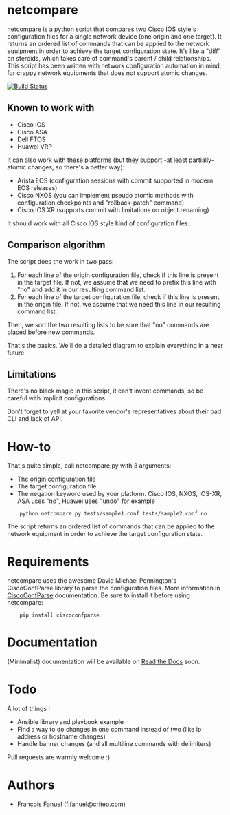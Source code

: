 netcompare
==========
netcompare is a python script that compares two Cisco IOS style's configuration files for a single network device (one origin and one target). It returns an ordered list of commands that can be applied to the network equipment in order to achieve the target configuration state.
It's like a "diff" on steroids, which takes care of command's parent / child relationships.
This script has been written with network configuration automation in mind, for crappy network equipments that does not support atomic changes.

[![Build Status](https://travis-ci.org/criteo/netcompare.png?branch=master)](https://travis-ci.org/criteo/netcompare)

Known to work with
------------------
 * Cisco IOS
 * Cisco ASA
 * Dell FTOS
 * Huawei VRP

It can also work with these platforms (but they support -at least partially- atomic changes, so there's a better way):
 * Arista EOS (configuration sessions with commit supported in modern EOS releases)
 * Cisco NXOS (you can implement pseudo atomic methods with configuration checkpoints and "rollback-patch" command)
 * Cisco IOS XR (supports commit with limitations on object renaming)

It should work with all Cisco IOS style kind of configuration files.

Comparison algorithm
--------------------
The script does the work in two pass:

1. For each line of the origin configuration file, check if this line is present in the target file. If not, we assume that we need to prefix this line with "no" and add it in our resulting command list.
2. For each line of the target configuration file, check if this line is present in the origin file. If not, we assume that we need this line in our resulting command list.

Then, we sort the two resulting lists to be sure that "no" commands are placed before new commands.

That's the basics. We'll do a detailed diagram to explain everything in a near future.

Limitations
-----------
There's no black magic in this script, it can't invent commands, so be careful with implicit configurations.

Don't forget to yell at your favorite vendor's representatives about their bad CLI and lack of API.

How-to
======
That's quite simple, call netcompare.py with 3 arguments:
 * The origin configuration file
 * The target configuration file
 * The negation keyword used by your platform. Cisco IOS, NXOS, IOS-XR, ASA uses "no", Huawei uses "undo" for example

```
    python netcompare.py tests/sample1.conf tests/sample2.conf no
```

The script returns an ordered list of commands that can be applied to the network equipment in order to achieve the target configuration state.

Requirements
============
netcompare uses the awesome David Michael Pennington's CiscoConfParse library to parse the configuration files.
More information in [CiscoConfParse](http://www.pennington.net/py/ciscoconfparse/) documentation.
Be sure to install it before using netcompare:

```
    pip install ciscoconfparse
```

Documentation
=============
(Minimalist) documentation will be available on [Read the Docs](http://netcompare.readthedocs.org) soon.

Todo
=============
A lot of things !
 * Ansible library and playbook example
 * Find a way to do changes in one command instead of two (like ip address or hostname changes)
 * Handle banner changes (and all multiline commands with delimiters)

Pull requests are warmly welcome :)

Authors
=======
 * François Fanuel ([f.fanuel@criteo.com](mailto:f.fanuel@criteo.com))
